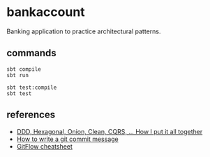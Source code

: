 # bankaccount

Banking application to practice architectural patterns.

## commands

```
sbt compile
sbt run 

sbt test:compile
sbt test
```

## references

* [DDD, Hexagonal, Onion, Clean, CQRS, … How I put it all together](https://herbertograca.com/2017/11/16/explicit-architecture-01-ddd-hexagonal-onion-clean-cqrs-how-i-put-it-all-together/)
* [How to write a git commit message](https://chris.beams.io/posts/git-commit/)
* [GitFlow cheatsheet](https://danielkummer.github.io/git-flow-cheatsheet/)


